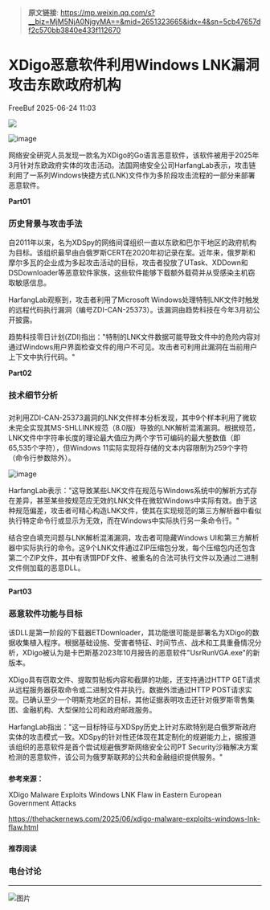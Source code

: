 > **原文链接**: https://mp.weixin.qq.com/s?__biz=MjM5NjA0NjgyMA==&mid=2651323665&idx=4&sn=5cb47657df2c570bb3840e433f112670

#  XDigo恶意软件利用Windows LNK漏洞攻击东欧政府机构  
 FreeBuf   2025-06-24 11:03  
  
![](https://mmbiz.qpic.cn/mmbiz_gif/qq5rfBadR38jUokdlWSNlAjmEsO1rzv3srXShFRuTKBGDwkj4gvYy34iajd6zQiaKl77Wsy9mjC0xBCRg0YgDIWg/640?wx_fmt=gif "")  
  
  
![image](https://mmbiz.qpic.cn/mmbiz_jpg/qq5rfBadR38LEqIgxpLGJtu8bNZDFVwZOTicmPvIZiaBPR0hT6iaEQSo2xUxUVrEuwicXgibEMl7OxCYQZ9ms7Rz0NA/640?wx_fmt=jpeg&from=appmsg "")  
  
  
网络安全研究人员发现一款名为XDigo的Go语言恶意软件，该软件被用于2025年3月针对东欧政府实体的攻击活动。法国网络安全公司HarfangLab表示，攻击链利用了一系列Windows快捷方式(LNK)文件作为多阶段攻击流程的一部分来部署恶意软件。  
  
  
**Part01**  
### 历史背景与攻击手法  
  
  
自2011年以来，名为XDSpy的网络间谍组织一直以东欧和巴尔干地区的政府机构为目标。该组织最早由白俄罗斯CERT在2020年初记录在案。近年来，俄罗斯和摩尔多瓦的企业成为多起攻击活动的目标，攻击者投放了UTask、XDDown和DSDownloader等恶意软件家族，这些软件能够下载额外载荷并从受感染主机窃取敏感信息。  
  
  
HarfangLab观察到，攻击者利用了Microsoft Windows处理特制LNK文件时触发的远程代码执行漏洞（编号ZDI-CAN-25373）。该漏洞由趋势科技在今年3月初公开披露。  
  
  
趋势科技零日计划(ZDI)指出："特制的LNK文件数据可能导致文件中的危险内容对通过Windows用户界面检查文件的用户不可见。攻击者可利用此漏洞在当前用户上下文中执行代码。"  
  
  
**Part02**  
### 技术细节分析  
###   
  
对利用ZDI-CAN-25373漏洞的LNK文件样本分析发现，其中9个样本利用了微软未完全实现其MS-SHLLINK规范（8.0版）导致的LNK解析混淆漏洞。根据规范，LNK文件中字符串长度的理论最大值应为两个字节可编码的最大整数值（即65,535个字符），但Windows 11实际实现将存储的文本内容限制为259个字符（命令行参数除外）。  
  
  
![image](https://mmbiz.qpic.cn/mmbiz_jpg/qq5rfBadR38LEqIgxpLGJtu8bNZDFVwZ6Ny5CIutLqbnGC0uvm3XN8NUicezzvJCqsV7qeJngKmOFsUWCRYibkEA/640?wx_fmt=jpeg&from=appmsg "")  
  
  
HarfangLab表示："这导致某些LNK文件在规范与Windows系统中的解析方式存在差异，甚至某些按规范应无效的LNK文件在微软Windows中实际有效。由于这种规范偏差，攻击者可精心构造LNK文件，使其在实现规范的第三方解析器中看似执行特定命令行或显示为无效，而在Windows中实际执行另一条命令行。"  
  
  
结合空白填充问题与LNK解析混淆漏洞，攻击者可隐藏Windows UI和第三方解析器中实际执行的命令。这9个LNK文件通过ZIP压缩包分发，每个压缩包内还包含第二个ZIP文件，其中有诱饵PDF文件、被重名的合法可执行文件以及通过二进制文件侧加载的恶意DLL。  
  
****  
**Part03**  
### 恶意软件功能与目标  
  
  
该DLL是第一阶段的下载器ETDownloader，其功能很可能是部署名为XDigo的数据收集植入程序。根据基础设施、受害者特征、时间节点、战术和工具重叠情况分析，XDigo被认为是卡巴斯基2023年10月报告的恶意软件"UsrRunVGA.exe"的新版本。  
  
  
XDigo具有窃取文件、提取剪贴板内容和截屏的功能，还支持通过HTTP GET请求从远程服务器获取命令或二进制文件并执行。数据外泄通过HTTP POST请求实现。已确认至少一个明斯克地区的目标，其他证据表明攻击还针对俄罗斯零售集团、金融机构、大型保险公司和政府邮政服务。  
  
  
HarfangLab指出："这一目标特征与XDSpy历史上针对东欧特别是白俄罗斯政府实体的攻击模式一致。XDSpy的针对性还体现在其定制化的规避能力上，据报道该组织的恶意软件是首个尝试规避俄罗斯网络安全公司PT Security沙箱解决方案检测的恶意软件，该公司为俄罗斯联邦的公共和金融组织提供服务。"  
###   
  
**参考来源：**  
  
XDigo Malware Exploits Windows LNK Flaw in Eastern European Government Attacks  
  
https://thehackernews.com/2025/06/xdigo-malware-exploits-windows-lnk-flaw.html  
  
  
###   
###   
###   
  
**推荐阅读**  
  
[](https://mp.weixin.qq.com/s?__biz=MjM5NjA0NjgyMA==&mid=2651323514&idx=1&sn=0da8f04aecf7bbb0f3dca8f4bd1ff81f&scene=21#wechat_redirect)  
  
### 电台讨论  
  
****  
  
  
  
![图片](https://mmbiz.qpic.cn/mmbiz_gif/qq5rfBadR3icF8RMnJbsqatMibR6OicVrUDaz0fyxNtBDpPlLfibJZILzHQcwaKkb4ia57xAShIJfQ54HjOG1oPXBew/640?wx_fmt=gif&wxfrom=5&wx_lazy=1&tp=webp "")  
  
